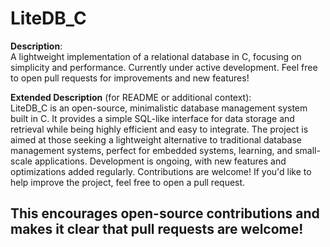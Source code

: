 
# LiteDB_C

**Description**:  
A lightweight implementation of a relational database in C, focusing on simplicity and performance. Currently under active development. Feel free to open pull requests for improvements and new features!

**Extended Description** (for README or additional context):  
LiteDB_C is an open-source, minimalistic database management system built in C. It provides a simple SQL-like interface for data storage and retrieval while being highly efficient and easy to integrate. The project is aimed at those seeking a lightweight alternative to traditional database management systems, perfect for embedded systems, learning, and small-scale applications. Development is ongoing, with new features and optimizations added regularly. Contributions are welcome! If you'd like to help improve the project, feel free to open a pull request.

## This encourages open-source contributions and makes it clear that pull requests are welcome!
